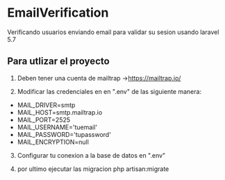 # EmailVerification
Verificando usuarios enviando email para validar su sesion usando laravel 5.7


## Para utlizar el proyecto
1. Deben tener una cuenta de mailtrap ->https://mailtrap.io/

2. Modificar las credenciales en en ".env" de las siguiente manera:

* MAIL_DRIVER=smtp
* MAIL_HOST=smtp.mailtrap.io
* MAIL_PORT=2525
* MAIL_USERNAME='tuemail'
* MAIL_PASSWORD='tupassword'
* MAIL_ENCRYPTION=null

3. Configurar tu conexion a la base de datos en ".env"

4. por ultimo ejecutar las migracion php artisan:migrate
